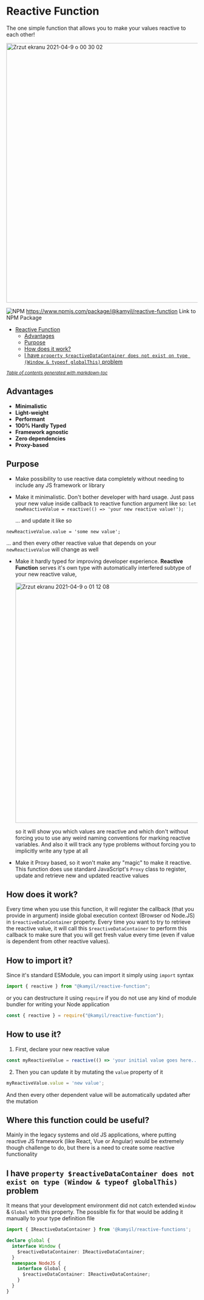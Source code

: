 # Reactive Function

The one simple function that allows you to make your values reactive to each other!

<img width="683" alt="Zrzut ekranu 2021-04-9 o 00 30 02" src="https://user-images.githubusercontent.com/26087070/114106898-194c9180-98d0-11eb-91f8-63fbcf82c81a.png">

![NPM](https://static.npmjs.com/da3ab40fb0861d15c83854c29f5f2962.png) https://www.npmjs.com/package/@kamyil/reactive-function Link to NPM Package


- [Reactive Function](#reactive-function)
  - [Advantages](#advantages)
  - [Purpose](#purpose)
  - [How does it work?](#how-does-it-work-)
  - [I have `property $reactiveDataContainer does not exist on type (Window & typeof globalThis)` problem](#i-have--property--reactivedatacontainer-does-not-exist-on-type--window---typeof-globalthis---problem)

<small><i><a href='http://ecotrust-canada.github.io/markdown-toc/'>Table of contents generated with markdown-toc</a></i></small>

## Advantages

- **Minimalistic**
- **Light-weight**
- **Performant**
- **100% Hardly Typed**
- **Framework agnostic**
- **Zero dependencies**
- **Proxy-based**

## Purpose

- Make possibility to use reactive data completely without needing to include any JS framework or library
- Make it minimalistic. Don't bother developer with hard usage. Just pass your new value inside callback to reactive function argument like so:
  `let newReactiveValue = reactive(() => 'your new reactive value!');`

  ... and update it like so

`newReactiveValue.value = 'some new value';`

... and then every other reactive value that depends on your `newReactiveValue` will change as well

- Make it hardly typed for improving developer experience. **Reactive Function** serves it's own type with automatically interfered
  subtype of your new reactive value,

  <img width="632" alt="Zrzut ekranu 2021-04-9 o 01 12 08" src="https://user-images.githubusercontent.com/26087070/114107140-ab549a00-98d0-11eb-9060-433f9616b83f.png">

  so it will show you which values are reactive and which don't without forcing you to use any weird naming conventions for marking reactive variables. And also it will track any type problems without forcing you to implicitly write any type at all

- Make it Proxy based, so it won't make any "magic" to make it reactive. This function does use standard JavaScript's `Proxy` class to register, update and retrieve new and updated reactive values

## How does it work?

Every time when you use this function, it will register the callback (that you provide in argument)
inside global execution context (Browser od Node.JS) in `$reactiveDataContainer` property.
Every time you want to try to retrieve the reactive value, it will call this `$reactiveDataContainer` to perform this callback to
make sure that you will get fresh value every time (even if value is dependent from other reactive values). 

## How to import it?
Since it's standard ESModule, you can import it simply using `import` syntax
```ts
import { reactive } from "@kamyil/reactive-function";
```

or you can destructure it using `require` if you do not use any kind of module bundler for writing your Node application

```js
const { reactive } = require("@kamyil/reactive-function");
```

## How to use it?
1. First, declare your new reactive value
```ts
const myReactiveValue = reactive(() => 'your initial value goes here...');
```
2. Then you can update it by mutating the `value` property of it
```ts
myReactiveValue.value = 'new value';
```
And then every other dependent value will be automatically updated after the mutation

## Where this function could be useful?
Mainly in the legacy systems and old JS applications, where putting reactive JS framework (like React, Vue or Angular) would be extremely though challenge to do, but there is a need to create some reactive functionality

## I have `property $reactiveDataContainer does not exist on type (Window & typeof globalThis)` problem

It means that your development environment did not catch extended `Window` & `Global` with this property. The possible fix for that would be adding it manually to your type definition file

```ts
import { IReactiveDataContainer } from '@kamyil/reactive-functions';

declare global {
  interface Window {
    $reactiveDataContainer: IReactiveDataContainer;
  }
  namespace NodeJS {
    interface Global {
      $reactiveDataContainer: IReactiveDataContainer;
    }
  }
}
```
